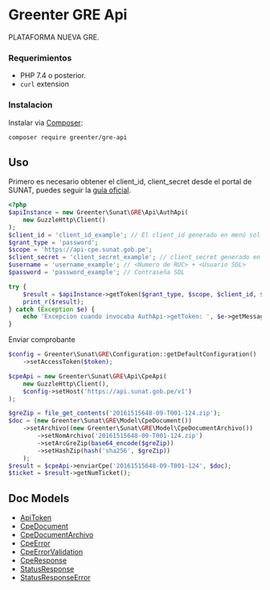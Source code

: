 # Greenter GRE Api

PLATAFORMA NUEVA GRE.

### Requerimientos

- PHP 7.4 o posterior.
- `curl` extension

### Instalacion

Instalar via [Composer](https://getcomposer.org/):

```bash
composer require greenter/gre-api
```

## Uso

Primero es necesario obtener el client_id, client_secret desde el portal de SUNAT, puedes seguir la [guía oficial](https://cpe.sunat.gob.pe/sites/default/files/inline-files/Manual_Servicios_GRE.pdf).

```php
<?php
$apiInstance = new Greenter\Sunat\GRE\Api\AuthApi(
    new GuzzleHttp\Client()
);
$client_id = 'client_id_example'; // El client_id generado en menú sol
$grant_type = 'password';
$scope = 'https://api-cpe.sunat.gob.pe';
$client_secret = 'client_secret_example'; // client_secret generado en menú sol
$username = 'username_example'; // <Numero de RUC> + <Usuario SOL>
$password = 'password_example'; // Contraseña SOL

try {
    $result = $apiInstance->getToken($grant_type, $scope, $client_id, $client_secret, $username, $password);
    print_r($result);
} catch (Exception $e) {
    echo 'Excepcion cuando invocaba AuthApi->getToken: ', $e->getMessage(), PHP_EOL;
}

```

Enviar comprobante
```php
$config = Greenter\Sunat\GRE\Configuration::getDefaultConfiguration()
    ->setAccessToken($token);

$cpeApi = new Greenter\Sunat\GRE\Api\CpeApi(
    new GuzzleHttp\Client(),
    $config->setHost('https://api.sunat.gob.pe/v1')
);

$greZip = file_get_contents('20161515648-09-T001-124.zip');
$doc = (new Greenter\Sunat\GRE\Model\CpeDocument())
    ->setArchivo((new Greenter\Sunat\GRE\Model\CpeDocumentArchivo())
        ->setNomArchivo('20161515648-09-T001-124.zip')
        ->setArcGreZip(base64_encode($greZip))
        ->setHashZip(hash('sha256', $greZip))
    );
$result = $cpeApi->enviarCpe('20161515648-09-T001-124', $doc);
$ticket = $result->getNumTicket();
```

## Doc Models

- [ApiToken](docs/Model/ApiToken.md)
- [CpeDocument](docs/Model/CpeDocument.md)
- [CpeDocumentArchivo](docs/Model/CpeDocumentArchivo.md)
- [CpeError](docs/Model/CpeError.md)
- [CpeErrorValidation](docs/Model/CpeErrorValidation.md)
- [CpeResponse](docs/Model/CpeResponse.md)
- [StatusResponse](docs/Model/StatusResponse.md)
- [StatusResponseError](docs/Model/StatusResponseError.md)
